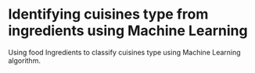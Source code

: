 # Identifying cuisines type from ingredients using Machine Learning

Using food Ingredients to classify cuisines type using Machine Learning algorithm.
